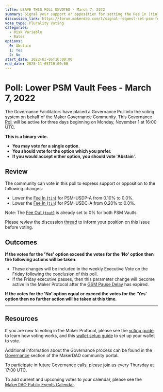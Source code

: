 ```yaml
---
title: LEAVE THIS POLL UNVOTED - March 7, 2022
summary: Signal your support or opposition for setting the Fee In (tin) and Fee Out (tout) parameters to 0% for all PSM vaults.
discussion_link: https://forum.makerdao.com/t/signal-request-set-psm-fees-to-0/10894
vote_type: Plurality Voting
categories:
  - Risk Variable
  - Rates
options:
  0: Abstain
  1: Yes
  2: No
start_date: 2022-03-06T16:00:00
end_date: 2025-11-05T16:00:00
---
```


# Poll: Lower PSM Vault Fees - March 7, 2022

The Governance Facilitators have placed a Governance Poll into the voting system on behalf of the Maker Governance Community. This Governance [Poll](https://community-development.makerdao.com/en/learn/governance/on-chain-gov) will be active for three days beginning on Monday, November 1 at 16:00 UTC.

**This is a binary vote.**

- **You may vote for a single option.**
- **You should vote for the option which you prefer.**
- **If you would accept either option, you should vote 'Abstain'.**

## Review

The community can vote in this poll to express support or opposition to the following changes:

- Lower the [Fee In (`tin`)](https://community-development.makerdao.com/en/learn/governance/module-psm) for PSM-USDP-A from 0.10% to 0.0%.
- Lower the [Fee In (`tin`)](https://community-development.makerdao.com/en/learn/governance/module-psm) for PSM-USDC-A from 0.20% to 0.0%.

Note: The [Fee Out (`tout`)](https://community-development.makerdao.com/en/learn/governance/module-psm) is already set to 0% for both PSM Vautls.

Please review the discussion [thread](https://forum.makerdao.com/t/signal-request-set-psm-fees-to-0/10894) to inform your position on this issue before voting.

## Outcomes

**If the votes for the 'Yes' option exceed the votes for the 'No' option then the following actions will be taken:**

- These changes will be included in the weekly Executive Vote on the Friday following the conclusion of this poll.
- If the Friday executive passes, then this parameter change will become active in the Maker Protocol after the [GSM Pause Delay](https://community-development.makerdao.com/en/learn/governance/param-gsm-pause-delay) has expired.

**If the votes for the 'No' option equal or exceed the votes for the 'Yes' option then no further action will be taken at this time.**

---

## Resources

If you are new to voting in the Maker Protocol, please see the [voting guide](https://community-development.makerdao.com/en/learn/governance/how-voting-works/) to learn how voting works, and this [wallet setup guide](https://community-development.makerdao.com/en/learn/governance/voting-setup/) to set up your wallet to vote.

Additional information about the Governance process can be found in the [Governance](https://community-development.makerdao.com/en/learn/governance) section of the MakerDAO community portal.

To participate in future Governance calls, please [join us](https://github.com/makerdao/community/tree/master/governance/governance-and-risk-meetings) every Thursday at 17:00 UTC.

To add current and upcoming votes to your calendar, please see the [MakerDAO Public Events Calendar](https://calendar.google.com/calendar/embed?src=makerdao.com_3efhm2ghipksegl009ktniomdk%40group.calendar.google.com&ctz=UTC&mode=week&showCalendars=0&showPrint=0).
